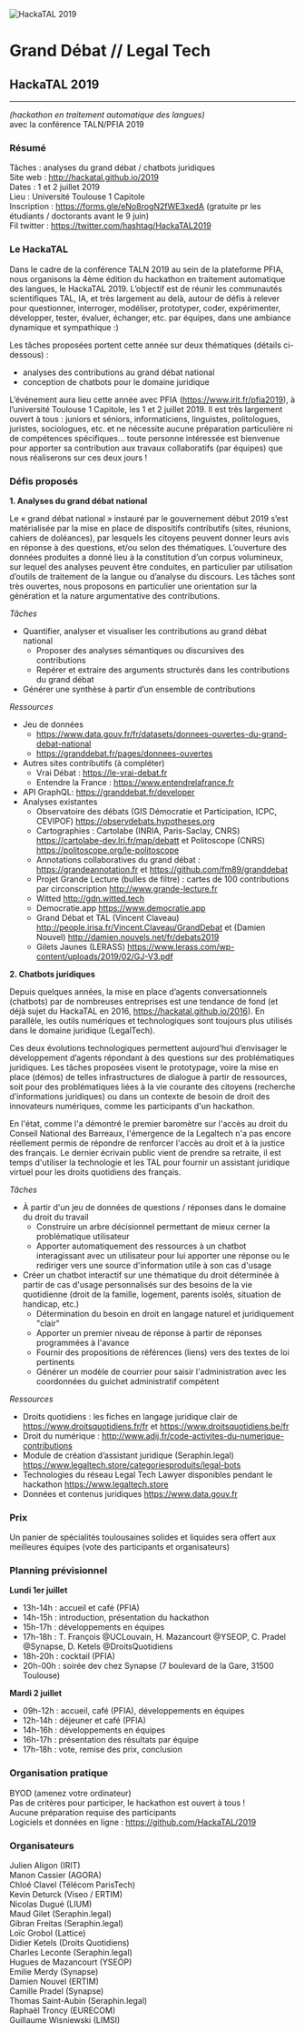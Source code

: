 ![HackaTAL 2019](https://raw.githubusercontent.com/HackaTAL/2019/gh-pages/HackaTAL_2019.png)

# Grand Débat // Legal Tech

## HackaTAL 2019
---------------
*(hackathon en traitement automatique des langues)*  
avec la conférence TALN/PFIA 2019

### Résumé

Tâches : analyses du grand débat / chatbots juridiques  
Site web : http://hackatal.github.io/2019  
Dates : 1 et 2 juillet 2019  
Lieu : Université Toulouse 1 Capitole  
Inscription : https://forms.gle/eNo8rogN2fWE3xedA (gratuite pr les étudiants / doctorants avant le 9 juin)  
Fil twitter : https://twitter.com/hashtag/HackaTAL2019  

### Le HackaTAL

Dans le cadre de la conférence TALN 2019 au sein de la plateforme PFIA, nous organisons la 4ème édition du hackathon en traitement automatique des langues, le HackaTAL 2019. L’objectif est de réunir les communautés scientifiques TAL, IA, et très largement au delà, autour de défis à relever pour questionner, interroger, modéliser, prototyper, coder, expérimenter, développer, tester, évaluer, échanger, etc. par équipes, dans une ambiance dynamique et sympathique :)

Les tâches proposées portent cette année sur deux thématiques (détails ci-dessous) :

- analyses des contributions au grand débat national
- conception de chatbots pour le domaine juridique

L’événement aura lieu cette année avec PFIA (https://www.irit.fr/pfia2019), à l’université Toulouse 1 Capitole, les 1 et 2 juillet 2019. Il est très largement ouvert à tous : juniors et séniors, informaticiens, linguistes, politologues, juristes, sociologues, etc. et ne nécessite aucune préparation particulière ni de compétences spécifiques... toute personne intéressée est bienvenue  pour apporter sa contribution aux travaux collaboratifs (par équipes) que nous réaliserons sur ces deux jours !

### Défis proposés

**1. Analyses du grand débat national**

Le « grand débat national » instauré par le gouvernement début 2019 s’est matérialisée par la mise en place de dispositifs contributifs (sites, réunions, cahiers de doléances), par lesquels les citoyens peuvent donner leurs avis en réponse à des questions, et/ou selon des thématiques. L’ouverture des données produites a donné lieu à la constitution d’un corpus volumineux, sur lequel des analyses peuvent être conduites, en particulier par utilisation d’outils de traitement de la langue ou d’analyse du discours. Les tâches sont très ouvertes, nous proposons en particulier une orientation sur la génération et la nature argumentative des contributions.

*Tâches*

- Quantifier, analyser et visualiser les contributions au grand débat national
  - Proposer des analyses sémantiques ou discursives des contributions
  - Repérer et extraire des arguments structurés dans les contributions du grand débat
- Générer une synthèse à partir d’un ensemble de contributions

*Ressources*

- Jeu de données
  - https://www.data.gouv.fr/fr/datasets/donnees-ouvertes-du-grand-debat-national
  - https://granddebat.fr/pages/donnees-ouvertes
- Autres sites contributifs (à compléter)
  - Vrai Débat : https://le-vrai-debat.fr
  - Entendre la France : https://www.entendrelafrance.fr
- API GraphQL: https://granddebat.fr/developer
- Analyses existantes
  - Observatoire des débats (GIS Démocratie et Participation, ICPC, CEVIPOF) https://observdebats.hypotheses.org
  - Cartographies : Cartolabe (INRIA,  Paris-Saclay, CNRS) https://cartolabe-dev.lri.fr/map/debatt et Politoscope (CNRS) https://politoscope.org/le-politoscope
  - Annotations collaboratives du grand débat : https://grandeannotation.fr et https://github.com/fm89/granddebat 
  - Projet Grande Lecture (bulles de filtre) : cartes de 100 contributions par circonscription http://www.grande-lecture.fr
  - Witted http://gdn.witted.tech
  - Democratie.app https://www.democratie.app
  - Grand Débat et TAL (Vincent Claveau) http://people.irisa.fr/Vincent.Claveau/GrandDebat et (Damien Nouvel) http://damien.nouvels.net/fr/debats2019
  - Gilets Jaunes (LERASS) https://www.lerass.com/wp-content/uploads/2019/02/GJ-V3.pdf


**2. Chatbots juridiques**

Depuis quelques années, la mise en place d’agents conversationnels (chatbots) par de nombreuses entreprises est une tendance de fond (et déjà sujet du HackaTAL en 2016, https://hackatal.github.io/2016). En parallèle, les outils numériques et technologiques sont toujours plus utilisés dans le domaine juridique (LegalTech). 

Ces deux évolutions technologiques permettent aujourd’hui d’envisager le développement d’agents répondant à des questions sur des problématiques juridiques. Les tâches proposées visent le prototypage, voire la mise en place (démos) de telles infrastructures de dialogue à partir de ressources, soit pour des problématiques liées à la vie courante des citoyens (recherche d’informations juridiques) ou dans un contexte de besoin de droit des innovateurs numériques, comme les participants d'un hackathon. 

En l'état, comme l'a démontré le premier baromètre sur l'accès au droit du Conseil National des Barreaux, l'émergence de la Legaltech n'a pas encore réellement permis de répondre de renforcer l'accès au droit et à la justice des français.  Le dernier écrivain public vient de prendre sa retraite, il est temps d'utiliser la technologie et les TAL pour fournir un assistant juridique virtuel pour les droits quotidiens des français. 

*Tâches*

- À partir d'un jeu de données de questions / réponses dans le domaine du droit du travail
	- Construire un arbre décisionnel permettant de mieux cerner la problématique utilisateur
	- Apporter automatiquement des ressources à un chatbot interagissant avec un utilisateur pour lui apporter une réponse ou le rediriger vers une source d'information utile à son cas d'usage
- Créer un chatbot interactif sur une thématique du droit déterminée à partir de cas d'usage personnalisés sur des besoins de la vie quotidienne (droit de la famille, logement, parents isolés, situation de handicap, etc.)
  - Détermination du besoin en droit en langage naturel et juridiquement "clair"
  - Apporter un premier niveau de réponse à partir de réponses programmées à l'avance
  - Fournir des propositions de références (liens) vers des textes de loi pertinents
  - Générer un modèle de courrier pour saisir l'administration avec les coordonnées du guichet administratif compétent

*Ressources*

- Droits quotidiens : les fiches en langage juridique clair de  https://www.droitsquotidiens.fr/fr et https://www.droitsquotidiens.be/fr
- Droit du numérique : http://www.adij.fr/code-activites-du-numerique-contributions
- Module de création d’assistant juridique (Seraphin.legal) https://www.legaltech.store/categoriesproduits/legal-bots
- Technologies  du réseau Legal Tech Lawyer disponibles pendant le hackathon https://www.legaltech.store
- Données et contenus juridiques https://www.data.gouv.fr

### Prix

Un panier de spécialités toulousaines solides et liquides sera offert aux meilleures équipes (vote des participants et organisateurs)

### Planning prévisionnel

**Lundi 1er juillet**

- 13h-14h : accueil et café (PFIA)
- 14h-15h : introduction, présentation du hackathon
- 15h-17h : développements en équipes
- 17h-18h : T. François @UCLouvain, H. Mazancourt @YSEOP, C. Pradel @Synapse, D. Ketels @DroitsQuotidiens
- 18h-20h : cocktail (PFIA)
- 20h-00h : soirée dev chez Synapse (7 boulevard de la Gare, 31500 Toulouse)

**Mardi 2 juillet**

- 09h-12h : accueil, café (PFIA), développements en équipes
- 12h-14h : déjeuner et café (PFIA)
- 14h-16h : développements en équipes
- 16h-17h : présentation des résultats par équipe
- 17h-18h : vote, remise des prix, conclusion

### Organisation pratique

BYOD (amenez votre ordinateur)  
Pas de critères pour participer, le hackathon est ouvert à tous !  
Aucune préparation requise des participants  
Logiciels et données en ligne : https://github.com/HackaTAL/2019  

### Organisateurs

Julien Aligon (IRIT)  
Manon Cassier (AGORA)  
Chloé Clavel (Télécom ParisTech)  
Kevin Deturck (Viseo / ERTIM)  
Nicolas Dugué (LIUM)  
Maud Gilet (Seraphin.legal)  
Gibran Freitas (Seraphin.legal)  
Loïc Grobol (Lattice)  
Didier Ketels (Droits Quotidiens)  
Charles Leconte (Seraphin.legal)  
Hugues de Mazancourt (YSEOP)  
Emilie Merdy (Synapse)  
Damien Nouvel (ERTIM)  
Camille Pradel (Synapse)  
Thomas Saint-Aubin (Seraphin.legal)  
Raphaël Troncy (EURECOM)  
Guillaume Wisniewski (LIMSI)  
